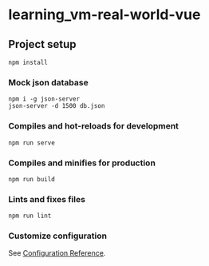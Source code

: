 # learning_vm-real-world-vue

## Project setup
```
npm install
```

### Mock json database 
```
npm i -g json-server
json-server -d 1500 db.json
```

### Compiles and hot-reloads for development
```
npm run serve
```

### Compiles and minifies for production
```
npm run build
```

### Lints and fixes files
```
npm run lint
```

### Customize configuration
See [Configuration Reference](https://cli.vuejs.org/config/).
